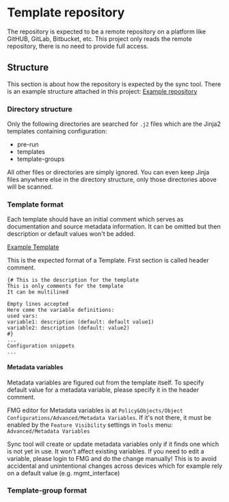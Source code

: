 # Template repository
The repository is expected to be a remote repository on a platform like GitHUB, GitLab, Bitbucket, etc.
This project only reads the remote repository, there is no need to provide full access.

## Structure
This section is about how the repository is expected by the sync tool. There is an example structure attached in this
project: [Example repository](https://github.com/viktorkertesz/fortimanager-template-sync/tree/master/example/repository)
### Directory structure
Only the following directories are searched for ``.j2`` files which are the Jinja2 templates containing configuration:

- pre-run
- templates
- template-groups

All other files or directories are simply ignored. You can even keep Jinja files anywhere else in the directory
structure, only those directories above will be scanned.
### Template format
Each template should have an initial comment which serves as documentation and source metadata information.
It can be omitted but then description or default values won't be added. 

[Example Template](https://github.com/viktorkertesz/fortimanager-template-sync/tree/master/example/repository/pre-run/FG101F-init.j2)

This is the expected format of a Template. First section is called header comment.
```jinja2
{# This is the description for the template
This is only comments for the template
It can be multilined

Empty lines accepted
Here come the variable definitions:
used vars:
variable1: description (default: default value1)
variable2: description (default: value2)
#}
...
Configuration snippets
...
```
#### Metadata variables
Metadata variables are figured out from the template itself. To specify default value for a metadata variable, please
specify it in the header comment.

FMG editor for Metadata variables is at
``Policy&Objects/Object Configurations/Advanced/Metadata Variables``. If it's not there, it must be enabled by the 
``Feature Visibility`` settings in ``Tools`` menu: ``Advanced/Metadata Variables``

Sync tool will create or update metadata variables only if it finds one which is not yet in use. It won't affect
existing variables. If you need to edit a variable, please login to FMG and do the change manually! This is to avoid
accidental and unintentional changes across devices which for example rely on a default value (e.g. mgmt_interface)
### Template-group format